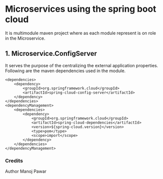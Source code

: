 # Microservices using the spring boot cloud

It is multimodule maven project where as each module represent is on role in the Microservice.

## 1. Microservice.ConfigServer
It serves the purpose of the centralizing the external application properties. Following are the maven dependencies used in the module.

```
<dependencies>
	<dependency>
		<groupId>org.springframework.cloud</groupId>
		<artifactId>spring-cloud-config-server</artifactId>
	</dependency>
</dependencies>
<dependencyManagement>
	<dependencies>
		<dependency>
			<groupId>org.springframework.cloud</groupId>
			<artifactId>spring-cloud-dependencies</artifactId>
			<version>${spring-cloud.version}</version>
			<type>pom</type>
			<scope>import</scope>
		</dependency>
	</dependencies>
</dependencyManagement>
```

### Credits
Author Manoj Pawar
